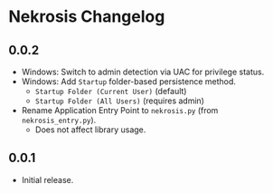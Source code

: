 # Nekrosis Changelog

## 0.0.2
- Windows: Switch to admin detection via UAC for privilege status.
- Windows: Add `Startup` folder-based persistence method.
  - `Startup Folder (Current User)` (default)
  - `Startup Folder (All Users)` (requires admin)
- Rename Application Entry Point to `nekrosis.py` (from `nekrosis_entry.py`).
  - Does not affect library usage.

## 0.0.1
- Initial release.